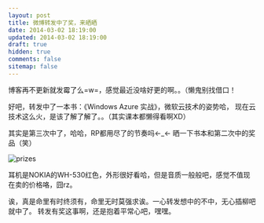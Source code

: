 ```yaml
---
layout: post
title: 微博转发中了奖，来晒晒
date: 2014-03-02 18:19:00
updated: 2014-03-02 18:19:00
draft: true
hidden: true
comments: false
sitemap: false
---
```


博客再不更新就发霉了么=w=，感觉最近没啥好更的啊。。（懒鬼别找借口！

好吧，转发中了一本书：《Windows Azure 实战》，微软云技术的姿势哈，
现在云技术这么火，是该了解了解了。。（其实课本都懒得看啊XD）

<!--more-->

其实是第三次中了，哈哈，RP都用尽了的节奏吗←_← 晒一下书本和第二次中的奖品（笑）

![prizes](https://ww1.sinaimg.cn/mw690/72eabe3fjw1ee1kswlgifj21jk2qonpd.jpg)

耳机是NOKIA的WH-530红色，外形很好看哈，但是音质一般般吧，感觉不值现在卖的价格咯，囧rz。

诶，真是命里有时终须有，命里无时莫强求诶。一心转发想中的不中，无心插柳吧就中了。
转发有奖这事啊，还是抱着平常心吧，嘿嘿。
